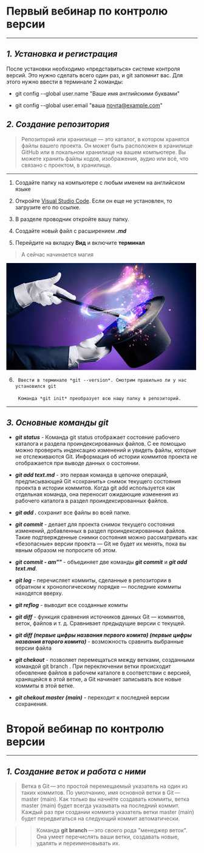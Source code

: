 # **Первый вебинар по контролю версии**

***
## **_1. Установка и регистрация_**

После установки необходимо «представиться» системе контроля версий. Это нужно сделать всего один раз, и git запомнит вас. Для этого нужно ввести в терминале 2 команды:

* git config --global user.name "Ваше имя английскими буквами"

* git config --global user.email "ваша почта@example.com"

## **_2. Создание репозитория_**

>Репозиторий или хранилище — это каталог, в котором хранятся файлы вашего проекта. Он может быть расположен в хранилище GitHub или в локальном хранилище на вашем компьютере. Вы можете хранить файлы кодов, изображения, аудио или всё, что связано с проектом, в хранилище.

---
1. Создайте папку на компьютере с любым именем на английском языке
2. Откройте [Visual Studio Code](https://code.visualstudio.com/). Если он еще не установлен, то загрузите его по ссылке.

3. В разделе проводник откройте вашу папку.

4. Создайте новый файл с расширением **_.md_**

5. Перейдите на вкладку **Вид** и включите **терминал**

> А сейчас начинается магия

![картинка](volshebstvo_1.jpg)


6.      Ввести в терминале *git --version*. Смотрим правильно ли у нас установился git

        Команда *git init* преобразует всю нашу папку в репозиторий.


***

## **_3. Основные команды git_**

- **_git status_** - Команда git status отображает состояние рабочего каталога и раздела проиндексированных файлов. С ее помощью можно проверить индексацию изменений и увидеть файлы, которые не отслеживаются Git. Информация об истории коммитов проекта не отображается при выводе данных о состоянии.

- **_git add text.md_** - это первая команда в цепочке операций, предписывающей Git «сохранить» снимок текущего состояния проекта в истории коммитов. Когда git add используется как отдельная команда, она переносит ожидающие изменения из рабочего каталога в раздел проиндексированных файлов.

- **_git add ._** сохранит все файлы во всей папке.

- **_git commit_** - делает для проекта снимок текущего состояния изменений, добавленных в раздел проиндексированных файлов. Такие подтвержденные снимки состояния можно рассматривать как «безопасные» версии проекта — Git не будет их менять, пока вы явным образом не попросите об этом.

- **_git commit - am""_** - объединяет две команды **_git commit_** и **_git add text.md_**.

- **_git log_** - перечисляет коммиты, сделанные в репозитории в обратном к хронологическому порядке — последние коммиты находятся вверху.

- **_git reflog_** - выводит все созданные комиты

- **_git diff_** - функция сравнения источников данных Git — коммитов, веток, файлов и т. д. Сравнивает предыдущие версии с текущей.

- **_git diff  (первые цифры названия первого комита) (первые цифры названия второго комита)_** - возможность сравнить выбранные версии файла

- **_git chekout_** - позволяет перемещаться между ветками, созданными командой git branch . При переключении ветки происходит обновление файлов в рабочем каталоге в соответствии с версией, хранящейся в этой ветке, а Git начинает записывать все новые коммиты в этой ветке.

- **_git chekout master (main)_** - переходит к последней версии сохранения.


# **Второй вебинар по контролю версии**

***

## **_1. Создание веток и работа с ними_**

> Ветка в Git — это простой перемещаемый указатель на один из таких коммитов. По умолчанию, имя основной ветки в Git — master (main). Как только вы начнёте создавать коммиты, ветка master (main) будет всегда указывать на последний коммит. Каждый раз при создании коммита указатель ветки master (main) будет передвигаться на следующий коммит автоматически.

>> Команда **git branch** — это своего рода "менеджер веток". Она умеет перечислять ваши ветки, создавать новые, удалять и переименовывать их.


